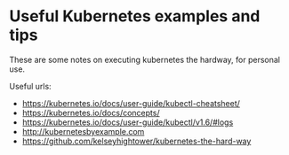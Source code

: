 # Useful Kubernetes examples and tips

These are some notes on executing kubernetes the hardway, for personal use.

Useful urls:

* https://kubernetes.io/docs/user-guide/kubectl-cheatsheet/
* https://kubernetes.io/docs/concepts/
* https://kubernetes.io/docs/user-guide/kubectl/v1.6/#logs
* http://kubernetesbyexample.com
* https://github.com/kelseyhightower/kubernetes-the-hard-way

